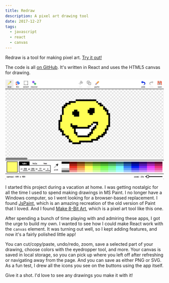 ```yaml
---
title: Redraw
description: A pixel art drawing tool
date: 2017-12-27
tags:
  - javascript
  - react
  - canvas
---
```


Redraw is a tool for making pixel art. [Try it out!](http://redraw.reidmitchell.net/)

The code is all [on GitHub](https://github.com/reid47/redraw). It's written in React and uses the HTML5 canvas for drawing.

![screenshot of Redraw app](/images/redraw.png)

I started this project during a vacation at home. I was getting nostalgic for all the time I used to spend making drawings in MS Paint. I no longer have a Windows computer, so I went looking for a browser-based replacement. I found [JsPaint](https://jspaint.app), which is an amazing recreation of the old version of Paint that I loved. And I found [Make 8-Bit Art](https://make8bitart.com/), which is a pixel art tool like this one.

After spending a bunch of time playing with and admiring these apps, I got the urge to build my own. I wanted to see how I could make React work with the `canvas` element. It was turning out well, so I kept adding features, and now it's a fairly polished little app!

You can cut/copy/paste, undo/redo, zoom, save a selected part of your drawing, choose colors with the eyedropper tool, and more. Your canvas is saved in local storage, so you can pick up where you left off after refreshing or navigating away from the page. And you can save as either PNG or SVG. As a fun test, I drew all the icons you see on the buttons using the app itself.

Give it a shot. I'd love to see any drawings you make it with it!